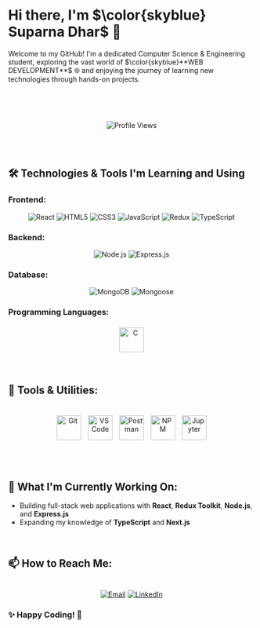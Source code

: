 # Hi there, I'm $\color{skyblue} Suparna Dhar$ 👋

<p>Welcome to my GitHub! I'm a dedicated Computer Science & Engineering student, exploring the vast world of $\color{skyblue}**WEB DEVELOPMENT**$ 🌐 and enjoying the journey of learning new technologies through hands-on projects.</p>


<br>

<br>


<p align="center">
  <img src="https://komarev.com/ghpvc/?username=your-username&style=flat-square&color=blue" alt="Profile Views" style= " margin: 15px 0;"/>
</p>

<br>


## 🛠 Technologies & Tools I'm Learning and Using

### Frontend:
<p align="center">
  <img src="https://img.icons8.com/color/48/000000/react-native.png" alt="React" />
  <img src="https://img.icons8.com/color/48/000000/html-5.png" alt="HTML5" />
  <img src="https://img.icons8.com/color/48/000000/css3.png" alt="CSS3" />
  <img src="https://img.icons8.com/color/48/000000/javascript.png" alt="JavaScript" />
  <img src="https://img.icons8.com/color/48/000000/redux.png" alt="Redux" />
  <img src="https://img.icons8.com/color/48/000000/typescript.png" alt="TypeScript" />
</p>


### Backend:
<p align="center">
  <img src="https://img.shields.io/badge/-Node.js-339933?style=for-the-badge&logo=node.js&logoColor=white" alt="Node.js" />
  <img src="https://img.shields.io/badge/-Express.js-000000?style=for-the-badge&logo=express&logoColor=white" alt="Express.js" />
</p>




### Database:
<p align="center">
  <img src="https://img.shields.io/badge/-MongoDB-47A248?style=for-the-badge&logo=mongodb&logoColor=white" alt="MongoDB" style= height: 80px; margin: 5px; padding:10px" />
  <img src="https://img.shields.io/badge/-Mongoose-880000?style=for-the-badge&logo=mongoose&logoColor=white" alt="Mongoose" style= height: 80px; margin: 5px;"/>
</p>

### Programming Languages:
<p align="center">
<img src="https://img.icons8.com/color/48/000000/c-programming.png" alt="C" style="width: 50px; height: 50px; margin: 5px;" />

</p>


<br>

## 🔧 Tools & Utilities:
<p align="center">
  <br>
<img src="https://img.icons8.com/color/48/000000/git.png" alt="Git" style="width: 50px; height: 50px; margin: 5px;" />
<img src="https://img.icons8.com/color/48/000000/visual-studio-code-2019.png" alt="VS Code" style="width: 50px; height: 50px; margin: 5px;" />
<img src="https://static-00.iconduck.com/assets.00/postman-icon-497x512-beb7sy75.png" alt="Postman" style="width: 50px; height: 50px; margin: 5px;" />
<img src="https://img.icons8.com/color/48/000000/npm.png" alt="NPM" style="width: 50px; height: 50px; margin: 5px;" />
<img src="https://seeklogo.com/images/J/jupyter-logo-A91705F539-seeklogo.com.png" alt="Jupyter" style="width: 50px; height: 50px; margin: 5px;" />
</p>
<br>
<br>
</p>

## 🔭 What I'm Currently Working On:
- Building full-stack web applications with **React**, **Redux Toolkit**, **Node.js**, and **Express.js**
- Expanding my knowledge of **TypeScript** and **Next.js**

<br>

## 📫 How to Reach Me:
<p align="center">
  <br>
  <a href="mailto:youremail@example.com"><img src="https://img.icons8.com/color/48/000000/gmail.png" alt="Email" /></a>
  <a href="https://linkedin.com/in/your-profile"><img src="https://img.icons8.com/color/48/000000/linkedin-circled.png" alt="LinkedIn" /></a>
</p>


### ✨ Happy Coding! 🚀
